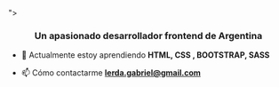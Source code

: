 ">
<h3 align="center">Un apasionado desarrollador frontend de Argentina</h3>

- 🌱 Actualmente estoy aprendiendo **HTML, CSS , BOOTSTRAP, SASS**

- 📫 Cómo contactarme **lerda.gabriel@gmail.com**

